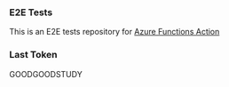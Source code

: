 ### E2E Tests
This is an E2E tests repository for [Azure Functions Action](https://github.com/Azure/functions-action)

### Last Token
GOODGOODSTUDY
